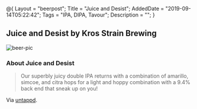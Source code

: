 @{
 Layout = "beerpost";
 Title = "Juice and Desist";
 AddedDate = "2019-09-14T05:22:42";
 Tags = "IPA, DIPA, Tavour";
 Description = "";
 }
 

## Juice and Desist by Kros Strain Brewing

![beer-pic]

### About Juice and Desist

> Our superbly juicy double IPA returns with a combination of amarillo, simcoe, and citra hops for a light and hoppy combination with a 9.4% back end that sneak up on you!

Via [untappd][untappd-url].

[untappd-url]: <https://untappd.com//b/kros-strain-brewing-juice-and-desist/2200059>
[beer-pic]: https://jasonpowley.com/assets/img/2019-09-14-juice-and-desist.jpeg "Juice and Desist by Kros Strain Brewing"
